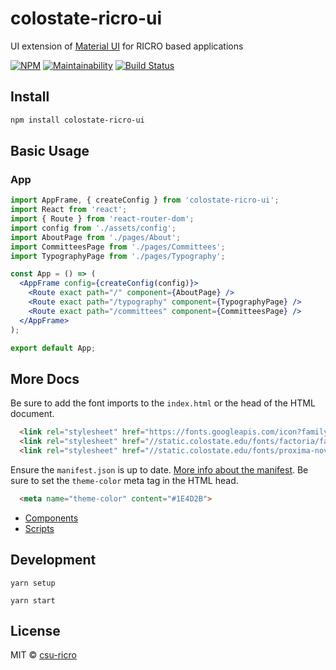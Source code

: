 # colostate-ricro-ui

UI extension of [Material UI](https://material-ui.com/) for RICRO based applications

[![NPM](https://img.shields.io/npm/v/colostate-ricro-ui.svg)](https://www.npmjs.com/package/colostate-ricro-ui)
[![Maintainability](https://api.codeclimate.com/v1/badges/fe9eab169ba1cbfe9c09/maintainability)](https://codeclimate.com/github/csu-ricro/colostate-ricro-ui/maintainability)
[![Build Status](https://travis-ci.com/csu-ricro/colostate-ricro-ui.svg?branch=master)](https://travis-ci.com/csu-ricro/colostate-ricro-ui)

## Install

```bash
npm install colostate-ricro-ui
```

## Basic Usage

### App

```jsx
import AppFrame, { createConfig } from 'colostate-ricro-ui';
import React from 'react';
import { Route } from 'react-router-dom';
import config from './assets/config';
import AboutPage from './pages/About';
import CommitteesPage from './pages/Committees';
import TypographyPage from './pages/Typography';

const App = () => (
  <AppFrame config={createConfig(config)}>
    <Route exact path="/" component={AboutPage} />
    <Route exact path="/typography" component={TypographyPage} />
    <Route exact path="/committees" component={CommitteesPage} />
  </AppFrame>
);

export default App;

```
## More Docs

Be sure to add the font imports to the `index.html` or the head of the HTML document.

```html
  <link rel="stylesheet" href="https://fonts.googleapis.com/icon?family=Material+Icons">
  <link rel="stylesheet" href="//static.colostate.edu/fonts/factoria/factoria.css" media="none" onload="this.media='all';">
  <link rel="stylesheet" href="//static.colostate.edu/fonts/proxima-nova/proxima.css" media="none" onload="this.media='all';">
```

Ensure the `manifest.json` is up to date. [More info about the manifest](https://developers.google.com/web/fundamentals/web-app-manifest/). Be sure to set the `theme-color` meta tag in the HTML head.

```html
  <meta name="theme-color" content="#1E4D2B">
```

- [Components](/src/component/#readme)
- [Scripts](/src/scripts/#readme)

## Development

```
yarn setup
```
```
yarn start
```


## License

MIT © [csu-ricro](https://github.com/csu-ricro)

